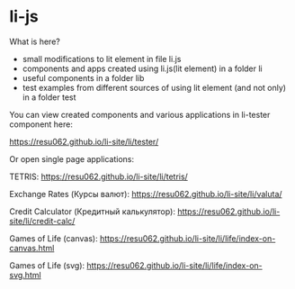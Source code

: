 # li-js

What is here?
  - small modifications to lit element in file li.js
  - components and apps created using li.js(lit element) in a folder li
  - useful components in a folder lib
  - test examples from different sources of using lit element (and not only) in a folder test


You can view created components and various applications in li-tester component here: 

https://resu062.github.io/li-site/li/tester/

Or open single page applications:

TETRIS: https://resu062.github.io/li-site/li/tetris/

Exchange Rates (Курсы валют): https://resu062.github.io/li-site/li/valuta/

Credit Calculator (Кредитный калькулятор): https://resu062.github.io/li-site/li/credit-calc/

Games of Life (canvas): https://resu062.github.io/li-site/li/life/index-on-canvas.html

Games of Life (svg): https://resu062.github.io/li-site/li/life/index-on-svg.html
